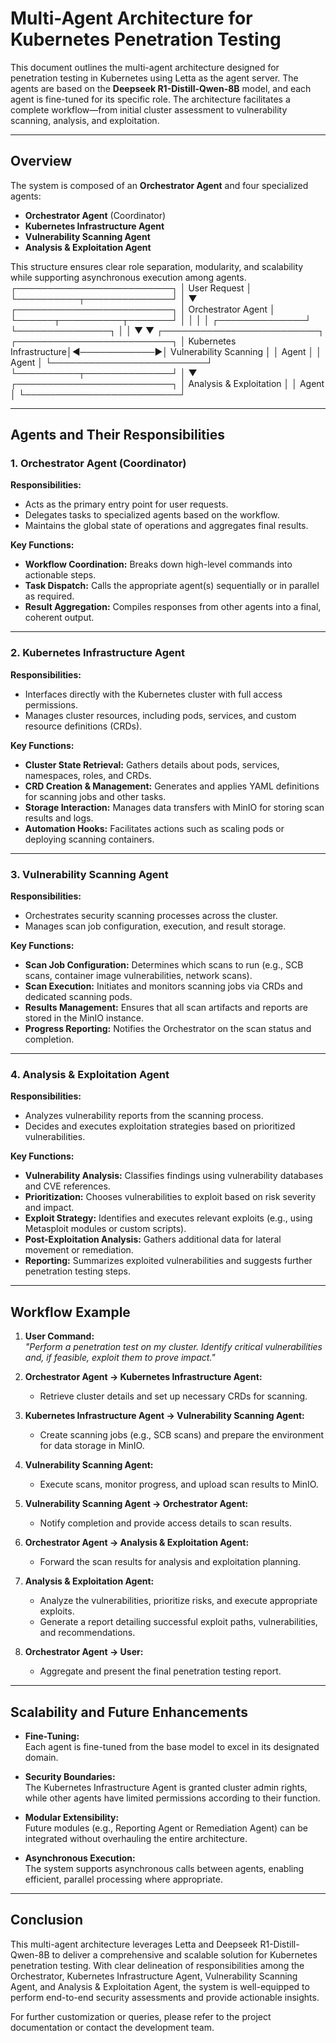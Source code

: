 # Multi-Agent Architecture for Kubernetes Penetration Testing

This document outlines the multi-agent architecture designed for penetration testing in Kubernetes using Letta as the agent server. The agents are based on the **Deepseek R1-Distill-Qwen-8B** model, and each agent is fine-tuned for its specific role. The architecture facilitates a complete workflow—from initial cluster assessment to vulnerability scanning, analysis, and exploitation.

---

## Overview

The system is composed of an **Orchestrator Agent** and four specialized agents:
- **Orchestrator Agent** (Coordinator)
- **Kubernetes Infrastructure Agent**
- **Vulnerability Scanning Agent**
- **Analysis & Exploitation Agent**

This structure ensures clear role separation,  modularity, and scalability while supporting asynchronous execution among agents.
                        ┌─────────────────────────┐
                        │      User Request       │
                        └──────────┬──────────────┘
                                  │
                                  ▼
                        ┌─────────────────────────┐
                        │   Orchestrator Agent    │
                        └──────┬──────────┬───────┘
                              │          │
                              │          │
              ┌──────────────┘          └───────────────┐
              │                                         │
              ▼                                         ▼
┌─────────────────────────┐              ┌─────────────────────────┐
│ Kubernetes Infrastructure│◄────────────►│  Vulnerability Scanning │
│         Agent           │              │         Agent           │
└─────────────────────────┘              └──────────┬──────────────┘
                                                    │
                                                    ▼
                                        ┌─────────────────────────┐
                                        │ Analysis & Exploitation │
                                        │         Agent          │
                                        └─────────────────────────┘

---

## Agents and Their Responsibilities

### 1. Orchestrator Agent (Coordinator)
**Responsibilities:**
- Acts as the primary entry point for user requests.
- Delegates tasks to specialized agents based on the workflow.
- Maintains the global state of operations and aggregates final results.

**Key Functions:**
- **Workflow Coordination:** Breaks down high-level commands into actionable steps.
- **Task Dispatch:** Calls the appropriate agent(s) sequentially or in parallel as required.
- **Result Aggregation:** Compiles responses from other agents into a final, coherent output.

---

### 2. Kubernetes Infrastructure Agent
**Responsibilities:**
- Interfaces directly with the Kubernetes cluster with full access permissions.
- Manages cluster resources, including pods, services, and custom resource definitions (CRDs).

**Key Functions:**
- **Cluster State Retrieval:** Gathers details about pods, services, namespaces, roles, and CRDs.
- **CRD Creation & Management:** Generates and applies YAML definitions for scanning jobs and other tasks.
- **Storage Interaction:** Manages data transfers with MinIO for storing scan results and logs.
- **Automation Hooks:** Facilitates actions such as scaling pods or deploying scanning containers.

---

### 3. Vulnerability Scanning Agent
**Responsibilities:**
- Orchestrates security scanning processes across the cluster.
- Manages scan job configuration, execution, and result storage.

**Key Functions:**
- **Scan Job Configuration:** Determines which scans to run (e.g., SCB scans, container image vulnerabilities, network scans).
- **Scan Execution:** Initiates and monitors scanning jobs via CRDs and dedicated scanning pods.
- **Results Management:** Ensures that all scan artifacts and reports are stored in the MinIO instance.
- **Progress Reporting:** Notifies the Orchestrator on the scan status and completion.

---

### 4. Analysis & Exploitation Agent
**Responsibilities:**
- Analyzes vulnerability reports from the scanning process.
- Decides and executes exploitation strategies based on prioritized vulnerabilities.

**Key Functions:**
- **Vulnerability Analysis:** Classifies findings using vulnerability databases and CVE references.
- **Prioritization:** Chooses vulnerabilities to exploit based on risk severity and impact.
- **Exploit Strategy:** Identifies and executes relevant exploits (e.g., using Metasploit modules or custom scripts).
- **Post-Exploitation Analysis:** Gathers additional data for lateral movement or remediation.
- **Reporting:** Summarizes exploited vulnerabilities and suggests further penetration testing steps.

---

## Workflow Example

1. **User Command:**  
   *"Perform a penetration test on my cluster. Identify critical vulnerabilities and, if feasible, exploit them to prove impact."*

2. **Orchestrator Agent → Kubernetes Infrastructure Agent:**  
   - Retrieve cluster details and set up necessary CRDs for scanning.

3. **Kubernetes Infrastructure Agent → Vulnerability Scanning Agent:**  
   - Create scanning jobs (e.g., SCB scans) and prepare the environment for data storage in MinIO.

4. **Vulnerability Scanning Agent:**  
   - Execute scans, monitor progress, and upload scan results to MinIO.

5. **Vulnerability Scanning Agent → Orchestrator Agent:**  
   - Notify completion and provide access details to scan results.

6. **Orchestrator Agent → Analysis & Exploitation Agent:**  
   - Forward the scan results for analysis and exploitation planning.

7. **Analysis & Exploitation Agent:**  
   - Analyze the vulnerabilities, prioritize risks, and execute appropriate exploits.
   - Generate a report detailing successful exploit paths, vulnerabilities, and recommendations.

8. **Orchestrator Agent → User:**  
   - Aggregate and present the final penetration testing report.

---

## Scalability and Future Enhancements

- **Fine-Tuning:**  
  Each agent is fine-tuned from the base model to excel in its designated domain.
  
- **Security Boundaries:**  
  The Kubernetes Infrastructure Agent is granted cluster admin rights, while other agents have limited permissions according to their function.
  
- **Modular Extensibility:**  
  Future modules (e.g., Reporting Agent or Remediation Agent) can be integrated without overhauling the entire architecture.
  
- **Asynchronous Execution:**  
  The system supports asynchronous calls between agents, enabling efficient, parallel processing where appropriate.

---

## Conclusion

This multi-agent architecture leverages Letta and Deepseek R1-Distill-Qwen-8B to deliver a comprehensive and scalable solution for Kubernetes penetration testing. With clear delineation of responsibilities among the Orchestrator, Kubernetes Infrastructure Agent, Vulnerability Scanning Agent, and Analysis & Exploitation Agent, the system is well-equipped to perform end-to-end security assessments and provide actionable insights.

For further customization or queries, please refer to the project documentation or contact the development team.
